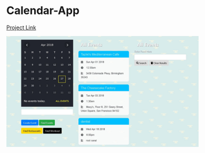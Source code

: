 # Calendar-App

[Project Link](https://calendarapp1bootcamp.github.io/calendar_final/ "Calendar App")

![Calendar App](https://github.com/calendarapp1bootcamp/calendar_final/blob/master/assets/media/calendarapphome.JPG "Calendar App")
